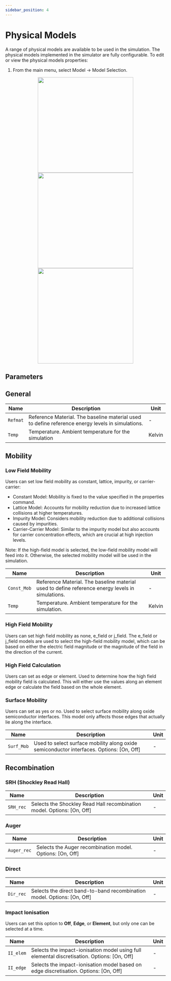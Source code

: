 ```yaml
---
sidebar_position: 4
---
```


# Physical Models
A range of physical models are available to be used in the simulation. The physical models implemented in the simulator are fully configurable.
To edit or view the physical models properties:
1. From the main menu, select Model -> Model Selection.

<p align="center">
  <img src="/img/physical-models/physical-models-1.png" width="300"/>
  <img src="/img/physical-models/physical-models-2.png" width="300"/>
  <img src="/img/physical-models/physical-models-3.png"width="300"/>
</p>

## Parameters

## General

<div class="properties-table">

| Name       | Description                                                  | Unit       |
|------------|--------------------------------------------------------------|------------|
| `Refmat`   | Reference Material. The baseline material used to define reference energy levels in simulations. | -         |
| `Temp`     | Temperature. Ambient temperature for the simulation          | Kelvin  |

</div>

## Mobility
### Low Field Mobility
Users can set low field mobility as constant, lattice, impurity, or carrier-carrier:

- Constant Model: Mobility is fixed to the value specified in the properties command.
- Lattice Model: Accounts for mobility reduction due to increased lattice collisions at higher temperatures.
- Impurity Model: Considers mobility reduction due to additional collisions caused by impurities.
- Carrier-Carrier Model: Similar to the impurity model but also accounts for carrier concentration effects, which are crucial at high injection levels.

Note: If the high-field model is selected, the low-field mobility model will feed into it. Otherwise, the selected mobility model will be used in the simulation.
<div class="properties-table">

| Name       | Description                                                  | Unit       |
|------------|--------------------------------------------------------------|------------|
| `Const_Mob`| Reference Material. The baseline material used to define reference energy levels in simulations. | -         |
| `Temp`     | Temperature. Ambient temperature for the simulation.          | Kelvin  |

</div>

### High Field Mobility
Users can set high field mobility as none, e_field or j_field.
The e_field or j_field models are used to select the high-field mobility model, which can be based on either the electric field magnitude or the magnitude of the field in the direction of the current.

### High Field Calculation
Users can set as edge or element. 
Used to determine how the high field mobility field is calculated. This will either use the values along an element edge or calculate the field based on the whole element.

### Surface Mobility
Users can set as yes or no.
Used to select surface mobility along oxide semiconductor interfaces. This model only affects those edges that actually lie along the interface.

<div class="properties-table">

| Name       | Description                                                  | Unit       |
|------------|--------------------------------------------------------------|------------|
| `Surf_Mob`| Used to select surface mobility along oxide semiconductor interfaces. Options: [On, Off] | -         |

</div>

## Recombination
### SRH (Shockley Read Hall)

<div class="properties-table">

| Name       | Description                                                  | Unit       |
|------------|--------------------------------------------------------------|------------|
| `SRH_rec`  | Selects the Shockley Read Hall recombination model. Options: [On, Off] | -         |

</div>

### Auger

<div class="properties-table">

| Name       | Description                                                  | Unit       |
|------------|--------------------------------------------------------------|------------|
| `Auger_rec`| Selects the Auger recombination model. Options: [On, Off] | -         |

</div>


### Direct

<div class="properties-table">

| Name       | Description                                                  | Unit       |
|------------|--------------------------------------------------------------|------------|
| `Dir_rec`| Selects the direct band-to-band recombination model. Options: [On, Off] | -         |

</div>

### Impact Ionisation
Users can set this option to **Off**, **Edge**, or **Element**, but only one can be selected at a time.

<div class="properties-table">

| Name      | Description                                                                 | Unit |
|-----------|-----------------------------------------------------------------------------|------|
| `II_elem` | Selects the impact-ionisation model using full elemental discretisation. Options: [On, Off] | - |
| `II_edge` | Selects the impact-ionisation model based on edge discretisation. Options: [On, Off] | - |

</div>